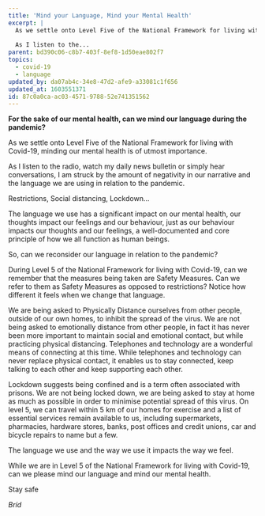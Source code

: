 ```yaml
---
title: 'Mind your Language, Mind your Mental Health'
excerpt: |
  As we settle onto Level Five of the National Framework for living with Covid-19, minding our mental health is of utmost importance.
  
  As I listen to the...
parent: bd390c06-c8b7-403f-8ef8-1d50eae802f7
topics:
  - covid-19
  - language
updated_by: da07ab4c-34e8-47d2-afe9-a33081c1f656
updated_at: 1603551371
id: 87c0a0ca-ac03-4571-9788-52e741351562
---
```

**For the sake of our mental health, can we mind our language during the pandemic?**

As we settle onto Level Five of the National Framework for living with Covid-19, minding our mental health is of utmost importance.

As I listen to the radio, watch my daily news bulletin or simply hear conversations, I am struck by the amount of negativity in our narrative and the language we are using in relation to the pandemic.

Restrictions, Social distancing, Lockdown...

The language we use has a significant impact on our mental health, our thoughts impact our feelings and our behaviour, just as our behaviour impacts our thoughts and our feelings, a well-documented and core principle of how we all function as human beings.

So, can we reconsider our language in relation to the pandemic?

During Level 5 of the National Framework for living with Covid-19, can we remember that the measures being taken are Safety Measures. Can we refer to them as Safety Measures as opposed to restrictions? Notice how different it feels when we change that language.

We are being asked to Physically Distance ourselves from other people, outside of our own homes, to inhibit the spread of the virus. We are not being asked to emotionally distance from other people, in fact it has never been more important to maintain social and emotional contact, but while practicing physical distancing. Telephones and technology are a wonderful means of connecting at this time. While telephones and technology can never replace physical contact, it enables us to stay connected, keep talking to each other and keep supporting each other.

Lockdown suggests being confined and is a term often associated with prisons. We are not being locked down, we are being asked to stay at home as much as possible in order to minimise potential spread of this virus. On level 5, we can travel within 5 km of our homes for exercise and a list of essential services remain available to us, including supermarkets, pharmacies, hardware stores, banks, post offices and credit unions, car and bicycle repairs to name but a few.

The language we use and the way we use it impacts the way we feel.

While we are in Level 5 of the National Framework for living with Covid-19, can we please mind our language and mind our mental health.

Stay safe

_Bríd_